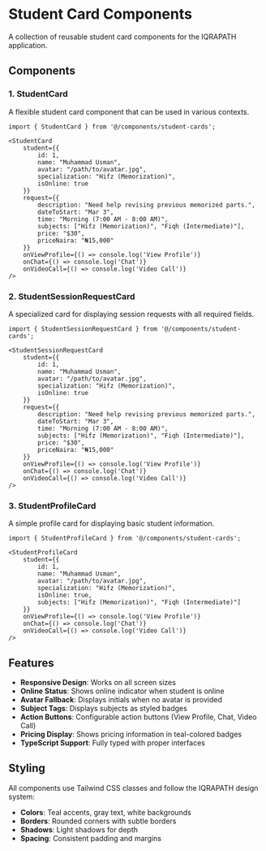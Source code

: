 # Student Card Components

A collection of reusable student card components for the IQRAPATH application.

## Components

### 1. StudentCard
A flexible student card component that can be used in various contexts.

```tsx
import { StudentCard } from '@/components/student-cards';

<StudentCard
    student={{
        id: 1,
        name: "Muhammad Usman",
        avatar: "/path/to/avatar.jpg",
        specialization: "Hifz (Memorization)",
        isOnline: true
    }}
    request={{
        description: "Need help revising previous memorized parts.",
        dateToStart: "Mar 3",
        time: "Morning (7:00 AM - 8:00 AM)",
        subjects: ["Hifz (Memorization)", "Fiqh (Intermediate)"],
        price: "$30",
        priceNaira: "₦15,000"
    }}
    onViewProfile={() => console.log('View Profile')}
    onChat={() => console.log('Chat')}
    onVideoCall={() => console.log('Video Call')}
/>
```

### 2. StudentSessionRequestCard
A specialized card for displaying session requests with all required fields.

```tsx
import { StudentSessionRequestCard } from '@/components/student-cards';

<StudentSessionRequestCard
    student={{
        id: 1,
        name: "Muhammad Usman",
        avatar: "/path/to/avatar.jpg",
        specialization: "Hifz (Memorization)",
        isOnline: true
    }}
    request={{
        description: "Need help revising previous memorized parts.",
        dateToStart: "Mar 3",
        time: "Morning (7:00 AM - 8:00 AM)",
        subjects: ["Hifz (Memorization)", "Fiqh (Intermediate)"],
        price: "$30",
        priceNaira: "₦15,000"
    }}
    onViewProfile={() => console.log('View Profile')}
    onChat={() => console.log('Chat')}
    onVideoCall={() => console.log('Video Call')}
/>
```

### 3. StudentProfileCard
A simple profile card for displaying basic student information.

```tsx
import { StudentProfileCard } from '@/components/student-cards';

<StudentProfileCard
    student={{
        id: 1,
        name: "Muhammad Usman",
        avatar: "/path/to/avatar.jpg",
        specialization: "Hifz (Memorization)",
        isOnline: true,
        subjects: ["Hifz (Memorization)", "Fiqh (Intermediate)"]
    }}
    onViewProfile={() => console.log('View Profile')}
    onChat={() => console.log('Chat')}
    onVideoCall={() => console.log('Video Call')}
/>
```

## Features

- **Responsive Design**: Works on all screen sizes
- **Online Status**: Shows online indicator when student is online
- **Avatar Fallback**: Displays initials when no avatar is provided
- **Subject Tags**: Displays subjects as styled badges
- **Action Buttons**: Configurable action buttons (View Profile, Chat, Video Call)
- **Pricing Display**: Shows pricing information in teal-colored badges
- **TypeScript Support**: Fully typed with proper interfaces

## Styling

All components use Tailwind CSS classes and follow the IQRAPATH design system:
- **Colors**: Teal accents, gray text, white backgrounds
- **Borders**: Rounded corners with subtle borders
- **Shadows**: Light shadows for depth
- **Spacing**: Consistent padding and margins
